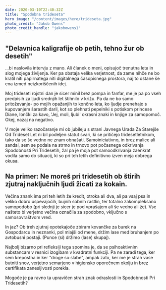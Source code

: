 ```yaml
---
date: 2020-03-10T22:40:32Z
title: "Spodobna trideseta"
hero_image: "/content/images/hero/trideseta.jpg"
photo_credit: "Jakob Owens"
photo_credit_handle: "jakobowens1"
---
```


## "Delavnica kaligrafije ob petih, tehno žur ob desetih"

...bi naslovila intervju z mano. Ali članek o meni, opisujoč trenutna leta in slog mojega življenja. Ker pa obstaja velika verjetnost, da zame nihče ne bo kratil niti papirnatega niti digitalnega časopisnega prostora, naj to ostane še ena izmed neizkoriščenih idej.

Moj trideseti rojstni dan je sicer minil brez pompa in fanfar, me je pa po vseh predpisih za ljudi srednjih let štihnilo v križu. Pa da ne bo samo pritoževanje- po mojih opažanjih to končno leta, ko ljudje prenehajo s kupovanjem šarastih daril, kot so plehnati pepelniki s potiskom princese Diane, lončki za kavo, 'Jej, moli, ljubi' okrasni znaki in knjige za samopomoč. Okej, nazaj na negativo.

V moje veliko razočaranje mi ob jubileju s strani Javnega Urada Za Starejše Od Trideset Let ni bil podeljen statut svari, ki se pritičejo tridesetletnikom, tako da se še vedno ne znam obnašati. Samoiniciativno, in brez malice ali sandal, sem se podala na strmo in trnovo pot počasnega odkrivanja Spodobnosti Pri Tridesetih, žal pa je moja pot samoodkrivanja zaenkrat vodila samo do situacij, ki so pri teh letih definitivno izven meja dobrega okusa.

## Na primer: Ne moreš pri tridesetih ob štirih zjutraj naključnih ljudi žicati za kokain.

Večina znank ima pri teh letih že kredit, otroka ali dva, ali pa vsaj psa in veliko dobro uspevajočih, bujnih sobnih rastlin, ter totalno zakompleksano samopodobo (pri slednji je sicer je pod vprašajem ali še vedno ali že). Vse našteto bi verjetno večina označila za spodobno, vključno s samosovraštvom vred.

 In jaz? Ob treh zjutraj opotekajoče zbiram kovančke za burek na Gospodarcu in neznanki, pol mlajši od mene, držim lase med bruhanjem po avtobusni postaji. (Punce (si) držimo (lase) skupaj).

Najbolj bizarno pri refleksiji tega spomina je, da se psihoaktivnim substancam v resnici izogibam v kvadratni funkciji. Pa ne zaradi tega, ker sem krepostna in ker "droge so slabe", ampak zato, ker me je strah vase butniti snov, verjetno scmarjeno v higiensko oporečnem okolju in brez certifikata zanesljivosti porekla.

 Mogoče je pa ravno ta upravičen strah znak odraslosti in Spodobnosti Pri Tridesetih?

